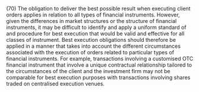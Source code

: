 (70) The obligation to deliver the best possible result when executing client orders applies in relation to all types of financial instruments. However, given the differences in market structures or the structure of financial instruments, it may be difficult to identify and apply a uniform standard of and procedure for best execution that would be valid and effective for all classes of instrument. Best execution obligations should therefore be applied in a manner that takes into account the different circumstances associated with the execution of orders related to particular types of financial instruments. For example, transactions involving a customised OTC financial instrument that involve a unique contractual relationship tailored to the circumstances of the client and the investment firm may not be comparable for best execution purposes with transactions involving shares traded on centralised execution venues.